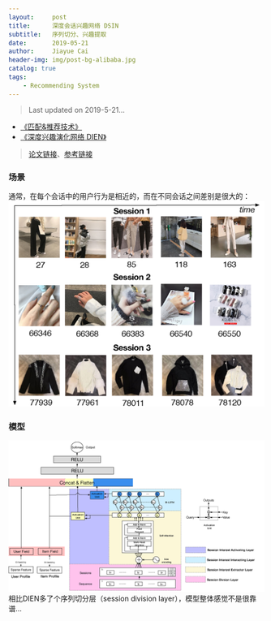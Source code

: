 ```yaml
---
layout:     post
title:      深度会话兴趣网络 DSIN
subtitle:   序列切分、兴趣提取
date:       2019-05-21
author:     Jiayue Cai
header-img: img/post-bg-alibaba.jpg
catalog: true
tags:
    - Recommending System
---
```



> Last updated on 2019-5-21...

- [《匹配&推荐技术》](https://coladrill.github.io/2018/08/06/%E5%8C%B9%E9%85%8D&%E6%8E%A8%E8%8D%90%E6%8A%80%E6%9C%AF/)
- [《深度兴趣演化网络 DIEN》](https://coladrill.github.io/2019/02/04/%E6%B7%B1%E5%BA%A6%E5%85%B4%E8%B6%A3%E6%BC%94%E5%8C%96%E7%BD%91%E7%BB%9C-DIEN/)

> [论文链接](https://arxiv.org/pdf/1905.06482.pdf)、[参考链接](https://mp.weixin.qq.com/s/mSv_FQPBmvQDE4jlwjl4lA)


### 场景 

通常，在每个会话中的用户行为是相近的，而在不同会话之间差别是很大的：
![](/img/post/20190521/1.png)

### 模型

![](/img/post/20190521/2.png)
相比DIEN多了个序列切分层（session division layer），模型整体感觉不是很靠谱...







